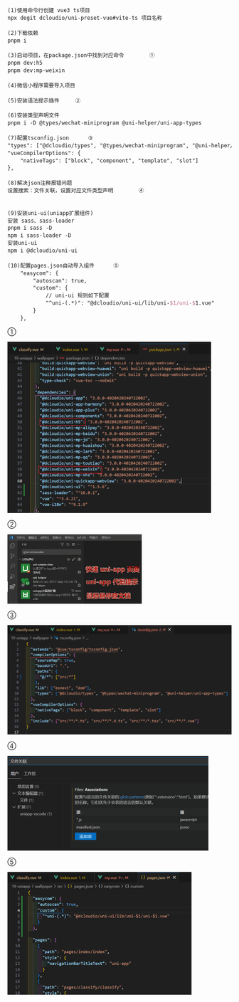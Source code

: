 ```tex
(1)使用命令行创建 vue3 ts项目 
npx degit dcloudio/uni-preset-vue#vite-ts 项目名称

(2)下载依赖
pnpm i

(3)启动项目，在package.json中找到对应命令		①
pnpm dev:h5
pnpm dev:mp-weixin

(4)微信小程序需要导入项目

(5)安装语法提示插件		②

(6)安装类型声明文件
pnpm i -D @types/wechat-miniprogram @uni-helper/uni-app-types

(7)配置tsconfig.json		③
"types": ["@dcloudio/types", "@types/wechat-miniprogram", "@uni-helper/uni-app-types"]
"vueCompilerOptions": {
	"nativeTags": ["block", "component", "template", "slot"]
},

(8)解决json注释报错问题
设置搜索：文件关联，设置对应文件类型声明		④


(9)安装uni-ui(uniapp扩展组件)
安装 sass、sass-loader
pnpm i sass -D
npm i sass-loader -D
安装uni-ui
npm i @dcloudio/uni-ui

(10)配置pages.json自动导入组件		⑤
	"easycom": {
		"autoscan": true,
		"custom": {
			// uni-ui 规则如下配置
			"^uni-(.*)": "@dcloudio/uni-ui/lib/uni-$1/uni-$1.vue"
		}
	},
```





①

<img src="./assets/image-20240915214733505.png" alt="image-20240915214733505" style="zoom: 50%;" />

②

<img src="./assets/image-20240915215033302.png" alt="image-20240915215033302" style="zoom:50%;" />

③

<img src="./assets/image-20240915215348363.png" alt="image-20240915215348363" style="zoom:50%;" />

④

<img src="./assets/image-20240915215639315.png" alt="image-20240915215639315" style="zoom:50%;" />

⑤

<img src="./assets/image-20240915220058370.png" alt="image-20240915220058370" style="zoom:50%;" />




